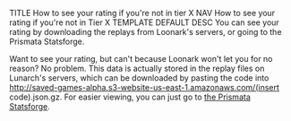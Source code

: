 TITLE How to see your rating if you're not in tier X
NAV How to see your rating if you're not in Tier X
TEMPLATE DEFAULT
DESC You can see your rating by downloading the replays from Loonark's servers, or going to the Prismata Statsforge.

Want to see your rating, but can't because Loonark won't let you for no reason? No problem. This data is actually stored in the replay files on Lunarch's servers, which can be downloaded by pasting the code into http://saved-games-alpha.s3-website-us-east-1.amazonaws.com/(insert code).json.gz. For easier viewing, you can just go to [the Prismata Statsforge](http://www.aimbooster.com/prismata).
